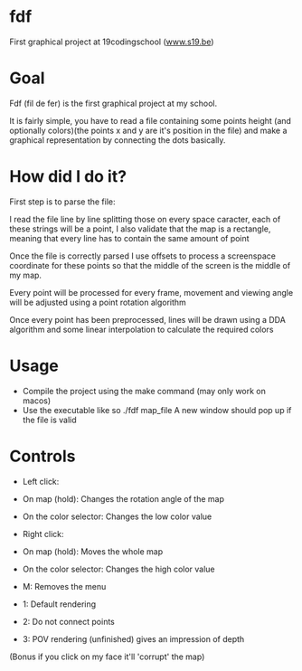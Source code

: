 # fdf

First graphical project at 19codingschool (www.s19.be)

# Goal

Fdf (fil de fer) is the first graphical project at my school.

It is fairly simple, you have to read a file containing some points height (and optionally colors)(the points x and y are it's position in the file)
and make a graphical representation by connecting the dots basically.

# How did I do it?

First step is to parse the file:

 I read the file line by line splitting those on every space caracter, each of these strings will be a point, I also validate that the map is a rectangle, meaning that every line has to contain the same amount of point
 
Once the file is correctly parsed I use offsets to process a screenspace coordinate for these points so that the middle of the screen is the middle of my map.

Every point will be processed for every frame, movement and viewing angle will be adjusted using a point rotation algorithm

Once every point has been preprocessed, lines will be drawn using a DDA algorithm and some linear interpolation to calculate the required colors

# Usage

- Compile the project using the make command (may only work on macos)
- Use the executable like so ./fdf map_file
A new window should pop up if the file is valid

# Controls

- Left click:
 - On map (hold): Changes the rotation angle of the map
 - On the color selector: Changes the low color value

- Right click:
 - On map (hold): Moves the whole map
 - On the color selector: Changes the high color value
 
- M: Removes the menu

- 1: Default rendering
- 2: Do not connect points
- 3: POV rendering (unfinished) gives an impression of depth

(Bonus if you click on my face it'll 'corrupt' the map)
